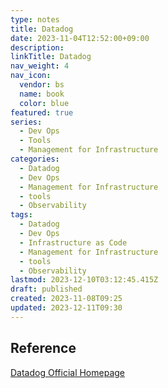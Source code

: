 ```yaml
---
type: notes
title: Datadog
date: 2023-11-04T12:52:00+09:00
description:
linkTitle: Datadog
nav_weight: 4
nav_icon:
  vendor: bs
  name: book
  color: blue
featured: true
series:
  - Dev Ops
  - Tools
  - Management for Infrastructure
categories:
  - Datadog
  - Dev Ops
  - Management for Infrastructure
  - tools
  - Observability
tags:
  - Datadog
  - Dev Ops
  - Infrastructure as Code
  - Management for Infrastructure
  - tools
  - Observability
lastmod: 2023-12-10T03:12:45.415Z
draft: published
created: 2023-11-08T09:25
updated: 2023-12-11T09:30
---
```


## Reference

[Datadog Official Homepage](https://www.datadoghq.com/)
